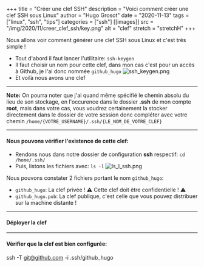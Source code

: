 +++
title = "Créer une clef SSH"
description = "Voici comment créer une clef SSH sous Linux"
author = "Hugo Grosot"
date = "2020-11-13"
tags = ["linux", "ssh", "tips"]
categories = ["ssh"]
[[images]]
  src = "/img/2020/11/creer_clef_ssh/key.png"
  alt = "clef"
  stretch = "stretchH"
+++

Nous allons voir comment générer une clef SSH sous Linux et c'est très simple !

- Tout d'abord il faut lancer l'utilitaire: `ssh-keygen`
- Il faut choisir un nom pour cette clef, dans mon cas c'est pour un accès à Github, je l'ai donc nommée `github_hugo`
![ssh_keygen.png](/img/2020/11/creer_clef_ssh/ssh_keygen.png)
- Et voilà nous avons une clef

---

**Note:**
On pourra noter que j'ai quand même spécifié le chemin absolu du lieu de son stockage, en l'occurence dans le dossier **.ssh** de mon compte **root**, mais dans votre cas, vous voudrez certainement la stocker directement dans le dossier de votre session donc compléter avec votre chemin `/home/{VOTRE_USERNAME}/.ssh/{LE_NOM_DE_VOTRE_CLEF}`

---

#### Nous pouvons vérifier l'existence de cette clef:

- Rendons nous dans notre dossier de configuration **ssh** respectif: `cd /home/.ssh/`
- Puis, listons les fichiers avec: `ls -l`
![ls_l_ssh.png](/img/2020/11/creer_clef_ssh/ls_l_ssh.PNG)

Nous pouvons constater 2 fichiers portant le nom `github_hugo`:
- `github_hugo`: La clef privée ! :warning: Cette clef doit être confidentielle ! :warning:
- `github_hugo.pub`: La clef publique, c'est celle que vous pouvez distribuer sur la machine distante !

---

#### Déployer la clef 

---

#### Vérifier que la clef est bien configurée:

ssh -T git@github.com -i .ssh/github_hugo